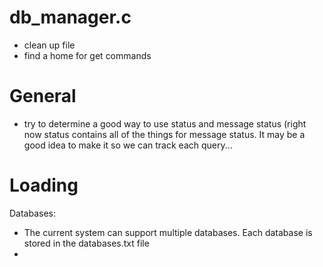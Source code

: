 # db_manager.c
- clean up file
- find a home for get commands

# General
- try to determine a good way to use status and message status (right now status contains all of the things for message status. It may be a good idea to make it so we can track each query...

# Loading

Databases:
- The current system can support multiple databases. Each database is stored in the databases.txt file
-
